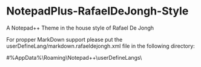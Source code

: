# NotepadPlus-RafaelDeJongh-Style
A Notepad++ Theme in the house style of Rafael De Jongh

For propper MarkDown support please put the userDefineLang/markdown.rafaeldejongh.xml file in the following directory:

#%AppData%\Roaming\Notepad++\userDefineLangs\